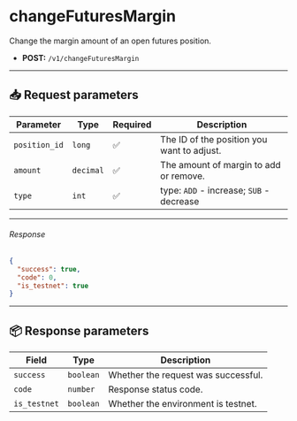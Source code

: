 # changeFuturesMargin

Change the margin amount of an open futures position.

- **POST:** `/v1/changeFuturesMargin`

---

## 📥 Request parameters

| **Parameter**    | **Type**   | **Required** | **Description**                                                                 |
|------------------|------------|--------------|---------------------------------------------------------------------------------|
| `position_id`    | `long`     | ✅          | The ID of the position you want to adjust.                                      |
| `amount`         | `decimal`  | ✅          | The amount of margin to add or remove.                                          |
| `type`           | `int`      | ✅          | type: `ADD` - increase; `SUB` - decrease                                            |

---

###### Response

```json
{
  "success": true,
  "code": 0,
  "is_testnet": true
}
```

---

## 📦 Response parameters

| **Field**     | **Type**   | **Description**                     |
|---------------|------------|-------------------------------------|
| `success`     | `boolean`  | Whether the request was successful. |
| `code`        | `number`   | Response status code.               |
| `is_testnet`  | `boolean`   | Whether the environment is testnet. |